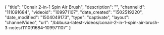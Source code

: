 {
    "title": "Conair 2-in-1 Spin Air Brush",
    "description": "",
    "channelid": "111091684",
    "videoid": "109971107",
    "date_created": "1502519220",
    "date_modified": "1504049173",
    "type": "captivate",
    "layout": "channelVideo",
    "url": "\/bbbusa-latest-videos\/conair-2-in-1-spin-air-brush-3-notes\/111091684-109971107"
}